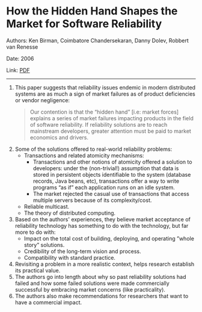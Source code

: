 # How the Hidden Hand Shapes the Market for Software Reliability


Authors: Ken Birman, Coimbatore Chandersekaran, Danny Dolev, Robbert van Renesse

Date: 2006

Link: [PDF](https://www.cs.huji.ac.il/~dolev/pubs/MarketFailure.pdf)

-----

1. This paper suggests that reliability issues endemic in modern distributed systems are as much a sign of market failures as of product deficiencies or vendor negligence:
    > Our contention is that the “hidden hand” [i.e: market forces] explains a series of market failures impacting products in the field of software reliability.  If reliability solutions are to reach mainstream developers, greater attention must be paid to market economics and drivers. 
2. Some of the solutions offered to real-world reliability problems:
    * Transactions and related atomicity mechanisms:
        * Transactions and other notions of atomicity offered a solution to developers: under the (non-trivial!) assumption that data is stored in persistent objects identifiable to the system (database records, Java beans, etc), transactions offer a way to write programs “as if” each application runs on an idle system.
        * The market rejected the casual use of transactions that access multiple servers because of its complexity/cost.
    * Reliable multicast.
    * The theory of distributed computing.
4. Based on the authors' experiences, they believe market acceptance of reliability technology has something to do with the technology, but far more to do with:
    * Impact on the total cost of building, deploying, and operating ”whole story” solutions.
    * Credibility of the long-term vision and process.
    * Compatibility with standard practice.
5. Revisiting a problem in a more realistic context, helps research establish its practical value.
6. The authors go into length about why so past reliability solutions had failed and how some failed solutions were made commercially successful by embracing market concerns (like practicality).
7. The authors also make recommendations for researchers that want to have a commercial impact.